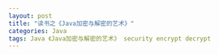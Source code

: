 ```yaml
---
layout: post
title: "读书之《Java加密与解密的艺术》"
categories: Java
tags: Java 《Java加密与解密的艺术》 security encrypt decrypt
---
```


